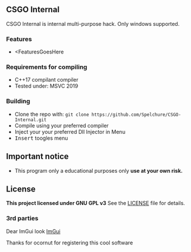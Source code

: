 ## CSGO Internal 

CSGO Internal is internal multi-purpose hack. Only windows supported.

### Features

* <FeaturesGoesHere  

### Requirements for compiling

* C++17 compilant compiler 
* Tested under: MSVC 2019

### Building

* Clone the repo with:
```git clone https://github.com/Spelchure/CSGO-Internal.git```
* Compile using your preferred compiler
* Inject your your preferred Dll Injector in Menu 
* <kbd>Insert</kbd> toogles menu

## Important notice
* This program only a educational purposes only **use at your own risk.**

## License
**This project licensed under GNU GPL v3**
See the [LICENSE](https://github.com/Spelchure/CSGO-Internal/blob/master/LICENSE) file for details.

### 3rd parties

Dear ImGui look [ImGui](https://github.com/ocornut/imgui)

Thanks for ocornut for registering this cool software

